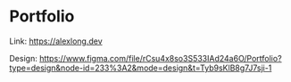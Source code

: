 # Portfolio

Link: https://alexlong.dev

Design: https://www.figma.com/file/rCsu4x8so3S533IAd24a6O/Portfolio?type=design&node-id=233%3A2&mode=design&t=Tyb9sKlB8g7J7sji-1
